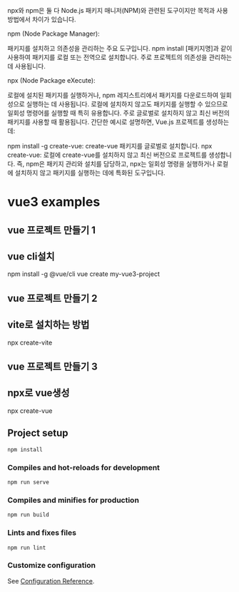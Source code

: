 npx와 npm은 둘 다 Node.js 패키지 매니저(NPM)와 관련된 도구이지만 목적과 사용 방법에서 차이가 있습니다.

npm (Node Package Manager):

패키지를 설치하고 의존성을 관리하는 주요 도구입니다.
npm install [패키지명]과 같이 사용하여 패키지를 로컬 또는 전역으로 설치합니다.
주로 프로젝트의 의존성을 관리하는 데 사용됩니다.

npx (Node Package eXecute):

로컬에 설치된 패키지를 실행하거나, npm 레지스트리에서 패키지를 다운로드하여 일회성으로 실행하는 데 사용됩니다.
로컬에 설치하지 않고도 패키지를 실행할 수 있으므로 일회성 명령어를 실행할 때 특히 유용합니다.
주로 글로벌로 설치하지 않고 최신 버전의 패키지를 사용할 때 활용됩니다.
간단한 예시로 설명하면, Vue.js 프로젝트를 생성하는데:

npm install -g create-vue: create-vue 패키지를 글로벌로 설치합니다.
npx create-vue: 로컬에 create-vue를 설치하지 않고 최신 버전으로 프로젝트를 생성합니다.
즉, npm은 패키지 관리와 설치를 담당하고, npx는 일회성 명령을 실행하거나 로컬에 설치하지 않고 패키지를 실행하는 데에 특화된 도구입니다.


# vue3 examples

## vue 프로젝트 만들기 1
## vue cli설치
npm install -g @vue/cli
vue create my-vue3-project

## vue 프로젝트 만들기 2
## vite로 설치하는 방법
npx create-vite

## vue 프로젝트 만들기 3
## npx로  vue생성 
npx create-vue


## Project setup
```
npm install
```

### Compiles and hot-reloads for development
```
npm run serve
```

### Compiles and minifies for production
```
npm run build
```

### Lints and fixes files
```
npm run lint
```

### Customize configuration
See [Configuration Reference](https://cli.vuejs.org/config/).
